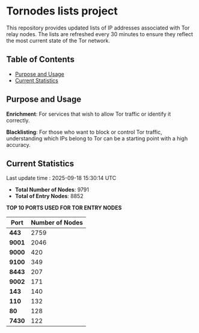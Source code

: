 # Tornodes lists project

This repository provides updated lists of IP addresses associated with Tor relay nodes. The lists are refreshed every 30 minutes to ensure they reflect the most current state of the Tor network.

## Table of Contents

- [Purpose and Usage](#purpose-and-usage)
- [Current Statistics](#current-statistics)


## Purpose and Usage

**Enrichment**: For services that wish to allow Tor traffic or identify it correctly.

**Blacklisting**: For those who want to block or control Tor traffic, understanding which IPs belong to Tor can be a starting point with a high accuracy.

## Current Statistics

Last update time : 2025-09-18 15:30:14 UTC

- **Total Number of Nodes**: 9791
- **Total of Entry Nodes**: 8852

**TOP 10 PORTS USED FOR TOR ENTRY NODES**

| **Port** | **Number of Nodes** |
|------|-----------------|
| **443**   | 2759  |
| **9001**   | 2046  |
| **9000**   | 420  |
| **9100**   | 349  |
| **8443**   | 207  |
| **9002**   | 171  |
| **143**   | 140  |
| **110**   | 132  |
| **80**   | 128  |
| **7430**   | 122  |


